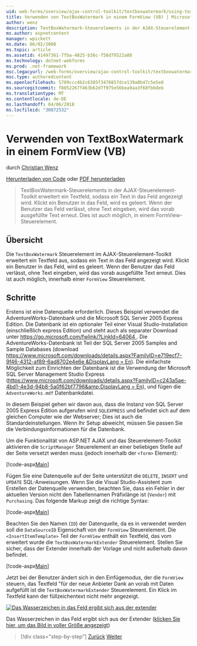 ```yaml
---
uid: web-forms/overview/ajax-control-toolkit/textboxwatermark/using-textboxwatermark-in-a-formview-vb
title: Verwenden von TextBoxWatermark in einem FormView (VB) | Microsoft Docs
author: wenz
description: TextBoxWatermark-Steuerelements in der AJAX-Steuerelement-Toolkit erweitert ein Textfeld, sodass ein Text in das Feld angezeigt wird. Klickt ein Benutzer in das Feld es ich...
ms.author: aspnetcontent
manager: wpickett
ms.date: 06/02/2008
ms.topic: article
ms.assetid: 41497361-7fba-4825-b36c-f58d79522a88
ms.technology: dotnet-webforms
ms.prod: .net-framework
msc.legacyurl: /web-forms/overview/ajax-control-toolkit/textboxwatermark/using-textboxwatermark-in-a-formview-vb
msc.type: authoredcontent
ms.openlocfilehash: 5789ccc4b2c6385f3476857dce139a8b47c5e5e8
ms.sourcegitcommit: f8852267f463b62d7f975e56bea9aa3f68fbbdeb
ms.translationtype: MT
ms.contentlocale: de-DE
ms.lasthandoff: 04/06/2018
ms.locfileid: "30872532"
---
```

<a name="using-textboxwatermark-in-a-formview-vb"></a>Verwenden von TextBoxWatermark in einem FormView (VB)
====================
durch [Christian Wenz](https://github.com/wenz)

[Herunterladen von Code](http://download.microsoft.com/download/9/3/f/93f8daea-bebd-4821-833b-95205389c7d0/TextBoxWatermark1.vb.zip) oder [PDF herunterladen](http://download.microsoft.com/download/b/6/a/b6ae89ee-df69-4c87-9bfb-ad1eb2b23373/textboxwatermark1VB.pdf)

> TextBoxWatermark-Steuerelements in der AJAX-Steuerelement-Toolkit erweitert ein Textfeld, sodass ein Text in das Feld angezeigt wird. Klickt ein Benutzer in das Feld, wird es geleert. Wenn der Benutzer das Feld verlässt, ohne Text eingeben, wird das vorab ausgefüllte Text erneut. Dies ist auch möglich, in einem FormView-Steuerelement.


## <a name="overview"></a>Übersicht

Die `TextBoxWatermark` Steuerelement im AJAX-Steuerelement-Toolkit erweitert ein Textfeld aus, sodass ein Text in das Feld angezeigt wird. Klickt ein Benutzer in das Feld, wird es geleert. Wenn der Benutzer das Feld verlässt, ohne Text eingeben, wird das vorab ausgefüllte Text erneut. Dies ist auch möglich, innerhalb einer `FormView` Steuerelement.

## <a name="steps"></a>Schritte

Erstens ist eine Datenquelle erforderlich. Dieses Beispiel verwendet die AdventureWorks-Datenbank und die Microsoft SQL Server 2005 Express Edition. Die Datenbank ist ein optionaler Teil einer Visual Studio-Installation (einschließlich express Edition) und steht auch als separater Download unter [ https://go.microsoft.com/fwlink/?LinkId=64064 ](https://go.microsoft.com/fwlink/?LinkId=64064). Die AdventureWorks-Datenbank ist Teil der SQL Server 2005 Samples and Sample Databases (download [ https://www.microsoft.com/downloads/details.aspx?FamilyID=e719ecf7-9f46-4312-af89-6ad8702e4e6e &amp;DisplayLang = En](https://www.microsoft.com/downloads/details.aspx?FamilyID=e719ecf7-9f46-4312-af89-6ad8702e4e6e&amp;DisplayLang=en)). Die einfachste Möglichkeit zum Einrichten der Datenbank ist die Verwendung der Microsoft SQL Server Management Studio Express ([https://www.microsoft.com/downloads/details.aspx?FamilyID=c243a5ae-4bd1-4e3d-94b8-5a0f62bf7796&amp;DisplayLang = En](https://www.microsoft.com/downloads/details.aspx?FamilyID=c243a5ae-4bd1-4e3d-94b8-5a0f62bf7796&amp;DisplayLang=en)), und fügen die `AdventureWorks.mdf` Datenbankdatei.

In diesem Beispiel gehen wir davon aus, dass die Instanz von SQL Server 2005 Express Edition aufgerufen wird `SQLEXPRESS` und befindet sich auf dem gleichen Computer wie der Webserver; Dies ist auch die Standardeinstellungen. Wenn Ihr Setup abweicht, müssen Sie passen Sie die Verbindungsinformationen für die Datenbank.

Um die Funktionalität von ASP.NET AJAX und das Steuerelement-Toolkit aktivieren die `ScriptManager` Steuerelement an einer beliebigen Stelle auf der Seite versetzt werden muss (jedoch innerhalb der `<form>` Element):

[!code-aspx[Main](using-textboxwatermark-in-a-formview-vb/samples/sample1.aspx)]

Fügen Sie eine Datenquelle auf der Seite unterstützt die `DELETE`, `INSERT` und `UPDATE` SQL-Anweisungen. Wenn Sie die Visual Studio-Assistent zum Erstellen der Datenquelle verwenden, beachten Sie, dass ein Fehler in der aktuellen Version nicht den Tabellennamen Präfixlänge ist (`Vendor`) mit `Purchasing`. Das folgende Markup zeigt die richtige Syntax:

[!code-aspx[Main](using-textboxwatermark-in-a-formview-vb/samples/sample2.aspx)]

Beachten Sie den Namen (`ID`) der Datenquelle, da es in verwendet werden soll die `DataSourceID` Eigenschaft von der `FormView` Steuerelement. Die `<InsertItemTemplate>` Teil der `FormView` enthält ein Textfeld, das vom erweitert wurde die `TextBoxWatermarkExtender` Steuerelement. Stellen Sie sicher, dass der Extender innerhalb der Vorlage und nicht außerhalb davon befindet.

[!code-aspx[Main](using-textboxwatermark-in-a-formview-vb/samples/sample3.aspx)]

Jetzt bei der Benutzer ändert sich in den Einfügemodus, der die `FormView` steuern, das Textfeld "für der neue Anbieter Dank an vorab mit Daten aufgefüllt ist die `TextBoxWatermarkExtender` Steuerelement. Ein Klick im Textfeld kann der füllzeichentext nicht mehr angezeigt.


[![Das Wasserzeichen in das Feld ergibt sich aus der extender](using-textboxwatermark-in-a-formview-vb/_static/image2.png)](using-textboxwatermark-in-a-formview-vb/_static/image1.png)

Das Wasserzeichen in das Feld ergibt sich aus der Extender ([klicken Sie hier, um das Bild in voller Größe angezeigt](using-textboxwatermark-in-a-formview-vb/_static/image3.png))

> [!div class="step-by-step"]
> [Zurück](using-textboxwatermark-with-validation-controls-cs.md)
> [Weiter](using-textboxwatermark-with-validation-controls-vb.md)

